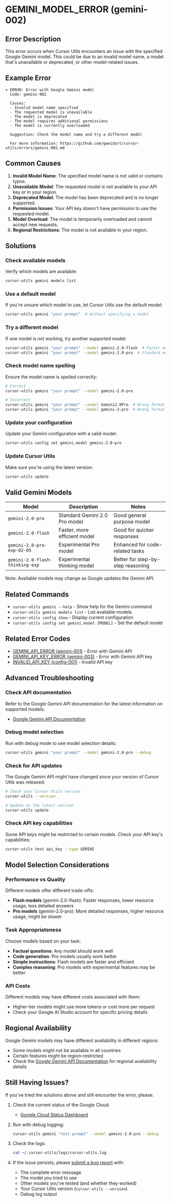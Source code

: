 # GEMINI_MODEL_ERROR (gemini-002)

## Error Description

This error occurs when Cursor Utils encounters an issue with the specified Google Gemini model. This could be due to an invalid model name, a model that's unavailable or deprecated, or other model-related issues.

## Example Error

```
× ERROR: Error with Google Gemini model
  Code: gemini-002
  
  Causes:
  - Invalid model name specified
  - The requested model is unavailable
  - The model is deprecated
  - The model requires additional permissions
  - The model is currently overloaded
  
  Suggestion: Check the model name and try a different model
  
  For more information: https://github.com/gweidart/cursor-utils/errors/gemini-002.md
```

## Common Causes

1. **Invalid Model Name**: The specified model name is not valid or contains typos.
2. **Unavailable Model**: The requested model is not available to your API key or in your region.
3. **Deprecated Model**: The model has been deprecated and is no longer supported.
4. **Permission Issues**: Your API key doesn't have permission to use the requested model.
5. **Model Overload**: The model is temporarily overloaded and cannot accept new requests.
6. **Regional Restrictions**: The model is not available in your region.

## Solutions

### Check available models

Verify which models are available:

```bash
cursor-utils gemini models list
```

### Use a default model

If you're unsure which model to use, let Cursor Utils use the default model:

```bash
cursor-utils gemini "your prompt"  # Without specifying a model
```

### Try a different model

If one model is not working, try another supported model:

```bash
cursor-utils gemini "your prompt" --model gemini-2.0-flash  # Faster model
cursor-utils gemini "your prompt" --model gemini-2.0-pro  # Standard model
```

### Check model name spelling

Ensure the model name is spelled correctly:

```bash
# Correct
cursor-utils gemini "your prompt" --model gemini-2.0-pro

# Incorrect
cursor-utils gemini "your prompt" --model Gemini2.0Pro  # Wrong format
cursor-utils gemini "your prompt" --model gemini-2-pro  # Wrong format
```

### Update your configuration

Update your Gemini configuration with a valid model:

```bash
cursor-utils config set gemini.model gemini-2.0-pro
```

### Update Cursor Utils

Make sure you're using the latest version:

```bash
cursor-utils update
```

## Valid Gemini Models

| Model | Description | Notes |
|-------|-------------|-------|
| `gemini-2.0-pro` | Standard Gemini 2.0 Pro model | Good general purpose model |
| `gemini-2.0-flash` | Faster, more efficient model | Good for quicker responses |
| `gemini-2.0-pro-exp-02-05` | Experimental Pro model | Enhanced for code-related tasks |
| `gemini-2.0-flash-thinking-exp` | Experimental thinking model | Better for step-by-step reasoning |

Note: Available models may change as Google updates the Gemini API.

## Related Commands

- `cursor-utils gemini --help` - Show help for the Gemini command
- `cursor-utils gemini models list` - List available models
- `cursor-utils config show` - Display current configuration
- `cursor-utils config set gemini.model [MODEL]` - Set the default model

## Related Error Codes

- [GEMINI_API_ERROR (gemini-001)](gemini-001.md) - Error with Gemini API
- [GEMINI_API_KEY_ERROR (gemini-003)](gemini-003.md) - Error with Gemini API key
- [INVALID_API_KEY (config-001)](config-001.md) - Invalid API key

## Advanced Troubleshooting

### Check API documentation

Refer to the Google Gemini API documentation for the latest information on supported models:
- [Google Gemini API Documentation](https://ai.google.dev/docs/gemini_api_overview)

### Debug model selection

Run with debug mode to see model selection details:

```bash
cursor-utils gemini "your prompt" --model gemini-2.0-pro --debug
```

### Check for API updates

The Google Gemini API might have changed since your version of Cursor Utils was released:

```bash
# Check your Cursor Utils version
cursor-utils --version

# Update to the latest version
cursor-utils update
```

### Check API key capabilities

Some API keys might be restricted to certain models. Check your API key's capabilities:

```bash
cursor-utils test api_key --type GEMINI
```

## Model Selection Considerations

### Performance vs Quality

Different models offer different trade-offs:
- **Flash models** (gemini-2.0-flash): Faster responses, lower resource usage, less detailed answers
- **Pro models** (gemini-2.0-pro): More detailed responses, higher resource usage, might be slower

### Task Appropriateness

Choose models based on your task:
- **Factual questions**: Any model should work well
- **Code generation**: Pro models usually work better
- **Simple instructions**: Flash models are faster and efficient
- **Complex reasoning**: Pro models with experimental features may be better

### API Costs

Different models may have different costs associated with them:
- Higher-tier models might use more tokens or cost more per request
- Check your Google AI Studio account for specific pricing details

## Regional Availability

Google Gemini models may have different availability in different regions:
- Some models might not be available in all countries
- Certain features might be region-restricted
- Check the [Google Gemini API Documentation](https://ai.google.dev/docs/gemini_api_overview) for regional availability details

## Still Having Issues?

If you've tried the solutions above and still encounter the error, please:

1. Check the current status of the Google Cloud:
   - [Google Cloud Status Dashboard](https://status.cloud.google.com)

2. Run with debug logging:
   ```bash
   cursor-utils gemini "test prompt" --model gemini-2.0-pro --debug
   ```

3. Check the logs:
   ```bash
   cat ~/.cursor-utils/logs/cursor-utils.log
   ```

4. If the issue persists, please [submit a bug report](https://github.com/gweidart/cursor-utils/issues) with:
   - The complete error message
   - The model you tried to use
   - Other models you've tested (and whether they worked)
   - Your Cursor Utils version (`cursor-utils --version`)
   - Debug log output 
